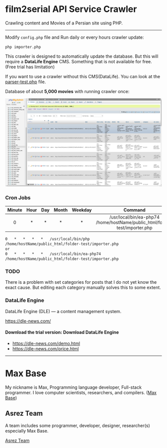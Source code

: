 # film2serial API Service Crawler

Crawling content and Movies of a Persian site using PHP. 

---------

Modify `config.php` file and Run daily or every hours crawler update:

```
php importer.php
```

This crawler is designed to automatically update the database.
But this will require a **DataLife Engine** CMS. Something that is not available for free. (Free trial has limitation)

If you want to use a crawler without this CMS(DataLife). You can look at the [parser-test.php](parser-test.php) file.

Database of about **5,000 movies** with running crawler once:

![film2serial API Service Crawler](demo.png)

### Cron Jobs

| Minute | Hour | Day | Month | Weekday | Command |
| :---: | :---: | :---: | :---: | :---: | :---: |
| 0 | * |	* |	* |	* |	/usr/local/bin/ea-php74 /home/hostName/public_html/folder-test/importer.php |

```
0	*	*	*	*	/usr/local/bin/php /home/hostName/public_html/folder-test/importer.php
or
0	*	*	*	*	/usr/local/bin/ea-php74 /home/hostName/public_html/folder-test/importer.php
```

### TODO

There is a problem with set categories for posts that I do not yet know the exact cause. But editing each category manually solves this to some extent.


### DataLife Engine

DataLife Engine (DLE) — a content management system.

https://dle-news.com/

#### Download the trial version: Download DataLife Engine

- https://dle-news.com/demo.html
- https://dle-news.com/price.html

---------

# Max Base

My nickname is Max, Programming language developer, Full-stack programmer. I love computer scientists, researchers, and compilers. ([Max Base](https://maxbase.org/))

## Asrez Team

A team includes some programmer, developer, designer, researcher(s) especially Max Base.

[Asrez Team](https://www.asrez.com/)

